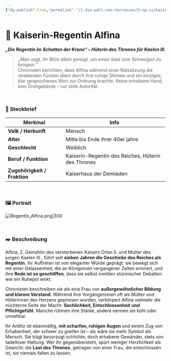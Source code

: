 ```yaml
---
{"dg-publish":true,"permalink":"/1-die-welt-von-terranien/5-np-cs/kaiserin-regentin-alfina/"}
---
```


# 👑 Kaiserin-Regentin Alfina

**_„Die Regentin im Schatten der Krone“ – Hüterin des Thrones für Kaelen III._**

> _„Man sagt, ihr Blick allein genügt, um einen Saal zum Schweigen zu bringen.“_  
> Chronisten berichten, dass Alfina während einer Ratssitzung die streitenden Fürsten allein durch ihre ruhige Stimme und ein einziges, klar gesprochenes Wort zur Ordnung brachte. Keine erhobene Hand, kein Drohgebärde – nur stille Autorität.

$\quad$

### 📜 Steckbrief

| Merkmal                      | Info                                               |
| ---------------------------- | -------------------------------------------------- |
| **Volk / Herkunft**          | Mensch                                             |
| **Alter**                    | Mitte bis Ende ihrer 40er jahre                    |
| **Geschlecht**               | Weiblich                                           |
| **Beruf / Funktion**         | Kaiserin-Regentin des Reiches, Hüterin des Thrones |
| **Zugehörigkeit / Fraktion** | Kaiserhaus der Demiaden                            |

$\quad$

### 🖼 Portrait

![Regentin_Alfina.png|300](/img/user/4%20Dateien/NPCs/Regentin_Alfina.png)

$\quad$

### ✒️ Beschreibung

Alfina, 2. Gemahlin des verstorbenen Kaisers Orlan II. und Mutter des jungen Kaelen III., führt seit **sieben Jahren die Geschicke des Reiches als Regentin.** Ihr Auftreten ist von eleganter Würde geprägt: sie bewegt sich mit einer Gelassenheit, die an Königinnen vergangener Zeiten erinnert, und ihre **Rede ist so geschliffen**, dass sie selbst inmitten stürmischer Debatten wie ein Ruhepol wirkt.

Chronisten beschreiben sie als eine Frau von **außergewöhnlicher Bildung und klarem Verstand**. Während ihre Vorgängerinnen oft als Mütter und Hüterinnen des Herzens gepriesen wurden, verkörpert Alfina vielmehr die nüchterne Seite der Macht: **Sachlichkeit, Entschlossenheit und Pflichtgefühl**. Manche rühmen ihre Stärke, andere nennen sie kühl oder unnahbar.

Ihr Antlitz ist ebenmäßig, **mit scharfen, ruhigen Augen** und einem Zug von Erhabenheit, der schwer zu greifen ist – als wäre sie mehr Symbol als Mensch. Sie trägt bevorzugt schlichte, doch erhabene Gewänder, stets von tadelloser Haltung. Wer ihr gegenübersteht, spürt weniger Herzlichkeit als Gewicht: die **Last des Thrones**, getragen von einer Frau, die entschlossen ist, sie niemals fallen zu lassen.

$\quad$

